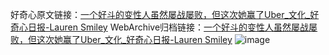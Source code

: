 好奇心原文链接：[一个好斗的变性人虽然屡战屡败，但这次她赢了Uber_文化_好奇心日报-Lauren Smiley](https://www.qdaily.com/articles/11091.html)
WebArchive归档链接：[一个好斗的变性人虽然屡战屡败，但这次她赢了Uber_文化_好奇心日报-Lauren Smiley](http://web.archive.org/web/20190623163718/https://www.qdaily.com/articles/11091.html)
![image](http://ww3.sinaimg.cn/large/007d5XDply1g3wcr9o9idj30u04mdb29)